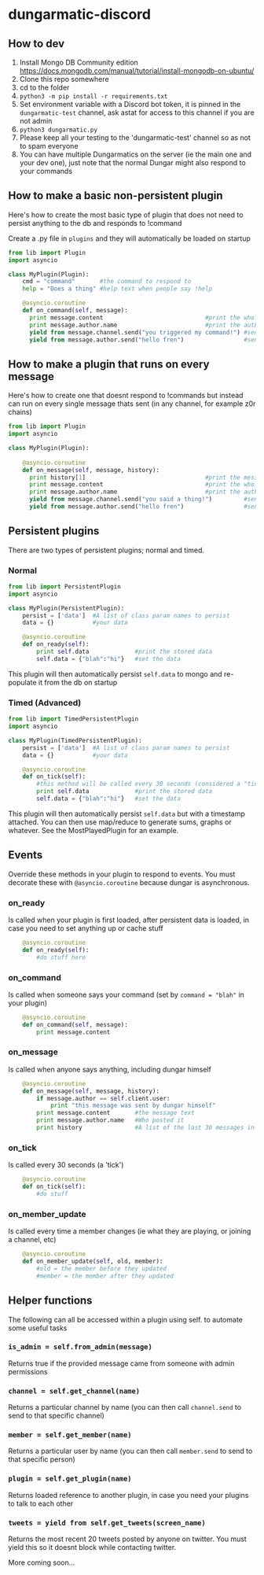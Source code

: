 # dungarmatic-discord

## How to dev
1. Install Mongo DB Community edition https://docs.mongodb.com/manual/tutorial/install-mongodb-on-ubuntu/
1. Clone this repo somewhere
1. cd to the folder
1. `python3 -m pip install -r requirements.txt`
1. Set environment variable with a Discord bot token, it is pinned in the `dungarmatic-test` channel, ask astat for access to this channel if you are not admin
1. `python3 dungarmatic.py`
1. Please keep all your testing to the 'dungarmatic-test' channel so as not to spam everyone
1. You can have multiple Dungarmatics on the server (ie the main one and your dev one), just note that the normal Dungar might also respond to your commands

## How to make a basic non-persistent plugin
Here's how to create the most basic type of plugin that does not need to persist anything to the db and responds to !command

Create a .py file in `plugins` and they will automatically be loaded on startup
```python
from lib import Plugin
import asyncio

class MyPlugin(Plugin):
    cmd = "command"       #the command to respond to
    help = "Does a thing" #help text when people say !help

    @asyncio.coroutine
    def on_command(self, message):
      print message.content                             #print the whole message, split on space or whatever to get params
      print message.author.name                         #print the author's name
      yield from message.channel.send("you triggered my command!") #send a reply to the originating channel
      yield from message.author.send("hello fren")                 #send a dm to the author      
```

## How to make a plugin that runs on every message
Here's how to create one that doesnt respond to !commands but instead can run on every single message thats sent (in any channel, for example z0r chains)

```python
from lib import Plugin
import asyncio

class MyPlugin(Plugin):
    
    @asyncio.coroutine
    def on_message(self, message, history):
      print history[1]                                  #print the message that came before this one (up to 30 messages)
      print message.content                             #print the whole message, split on space or whatever to get params
      print message.author.name                         #print the author's name
      yield from message.channel.send("you said a thing!")         #send a reply to the originating channel
      yield from message.author.send("hello fren")                 #send a dm to the author
```

## Persistent plugins
There are two types of persistent plugins; normal and timed. 

### Normal
```python
from lib import PersistentPlugin
import asyncio

class MyPlugin(PersistentPlugin):
    persist = ['data']  #A list of class param names to persist
    data = {}           #your data

    @asyncio.coroutine
    def on_ready(self):
        print self.data             #print the stored data
        self.data = {"blah":"hi"}   #set the data
```

This plugin will then automatically persist `self.data` to mongo and re-populate it from the db on startup

### Timed (Advanced)
```python
from lib import TimedPersistentPlugin
import asyncio

class MyPlugin(TimedPersistentPlugin):
    persist = ['data']  #A list of class param names to persist
    data = {}           #your data

    @asyncio.coroutine
    def on_tick(self):
        #this method will be called every 30 seconds (considered a "tick")
        print self.data             #print the stored data
        self.data = {"blah":"hi"}   #set the data
```

This plugin will then automatically persist `self.data` but with a timestamp attached. You can then use map/reduce to generate sums, graphs or whatever. See the MostPlayedPlugin for an example.

## Events
Override these methods in your plugin to respond to events. You must decorate these with `@asyncio.coroutine` because dungar is asynchronous.

### on_ready
Is called when your plugin is first loaded, after persistent data is loaded, in case you need to set anything up or cache stuff
```python
    @asyncio.coroutine
    def on_ready(self):
        #do stuff here
```

### on_command
Is called when someone says your command (set by `command = "blah"` in your plugin)
```python
    @asyncio.coroutine
    def on_command(self, message):
        print message.content
```

### on_message
Is called when anyone says anything, including dungar himself
```python
    @asyncio.coroutine
    def on_message(self, message, history):
        if message.author == self.client.user:
            print "this message was sent by dungar himself"
        print message.content       #the message text
        print message.author.name   #Who posted it
        print history               #A list of the last 30 messages in that channel
```

### on_tick
Is called every 30 seconds (a 'tick')
```python
    @asyncio.coroutine
    def on_tick(self):
        #do stuff
```

### on_member_update
Is called every time a member changes (ie what they are playing, or joining a channel, etc)
```python
    @asyncio.coroutine
    def on_member_update(self, old, member):
        #old = the member before they updated
        #member = the member after they updated
```

## Helper functions
The following can all be accessed within a plugin using self.<method> to automate some useful tasks

### `is_admin = self.from_admin(message)`
Returns true if the provided message came from someone with admin permissions

### `channel = self.get_channel(name)`
Returns a particular channel by name (you can then call `channel.send` to send to that specific channel)

### `member = self.get_member(name)`
Returns a particular user by name (you can then call `member.send` to send to that specific person)

### `plugin = self.get_plugin(name)`
Returns loaded reference to another plugin, in case you need your plugins to talk to each other

### `tweets = yield from self.get_tweets(screen_name)`
Returns the most recent 20 tweets posted by anyone on twitter. You must yield this so it doesnt block while contacting twitter.

More coming soon...

